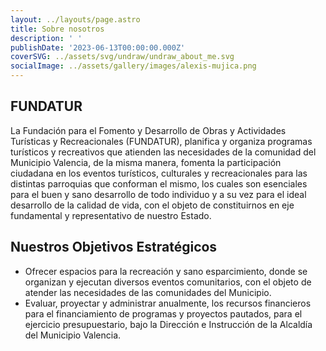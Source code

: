 ```yaml
---
layout: ../layouts/page.astro
title: Sobre nosotros
description: ' '
publishDate: '2023-06-13T00:00:00.000Z'
coverSVG: ../assets/svg/undraw/undraw_about_me.svg
socialImage: ../assets/gallery/images/alexis-mujica.png
---
```


## FUNDATUR

La Fundación para el Fomento y Desarrollo de Obras  y Actividades Turísticas y Recreacionales (FUNDATUR), planifica y organiza programas turísticos y recreativos que atienden las necesidades de la comunidad del Municipio Valencia, de la misma manera, fomenta la participación ciudadana en los eventos turísticos, culturales y recreacionales para las distintas parroquias que conforman el mismo, los cuales son esenciales para el buen y sano desarrollo de todo individuo y a su vez para el ideal desarrollo de la calidad de vida, con el objeto de constituirnos en eje fundamental y representativo de nuestro Estado.

## Nuestros Objetivos Estratégicos

- Ofrecer espacios para la recreación y sano esparcimiento, donde se organizan y ejecutan diversos eventos comunitarios, con el objeto de atender las necesidades de las comunidades del Municipio.
- Evaluar, proyectar y administrar anualmente, los recursos financieros para el financiamiento de programas y proyectos pautados, para el ejercicio presupuestario, bajo la Dirección e Instrucción de la Alcaldía del Municipio Valencia.
